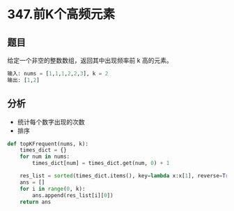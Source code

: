 # 347.前K个高频元素
## 题目
给定一个非空的整数数组，返回其中出现频率前 k 高的元素。
```python
输入: nums = [1,1,1,2,2,3], k = 2
输出: [1,2]
```

## 分析
* 统计每个数字出现的次数
* 排序

```python
def topKFrequent(nums, k):
    times_dict = {}
    for num in nums:
        times_dict[num] = times_dict.get(num, 0) + 1

    res_list = sorted(times_dict.items(), key=lambda x:x[1], reverse=True)
    ans = []
    for i in range(0, k):
        ans.append(res_list[i][0])
    return ans
```

